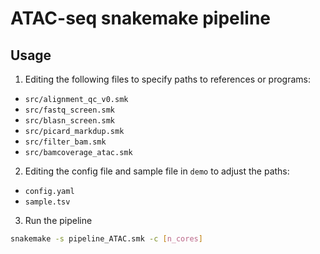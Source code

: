 # ATAC-seq snakemake pipeline

## Usage  

1. Editing the following files to specify paths to references or programs:  
- `src/alignment_qc_v0.smk`  
- `src/fastq_screen.smk`  
- `src/blasn_screen.smk`  
- `src/picard_markdup.smk`  
- `src/filter_bam.smk`  
- `src/bamcoverage_atac.smk`  

2. Editing the config file and sample file in `demo` to adjust the paths:  
- `config.yaml`
- `sample.tsv`

3. Run the pipeline
```bash
snakemake -s pipeline_ATAC.smk -c [n_cores]
```




